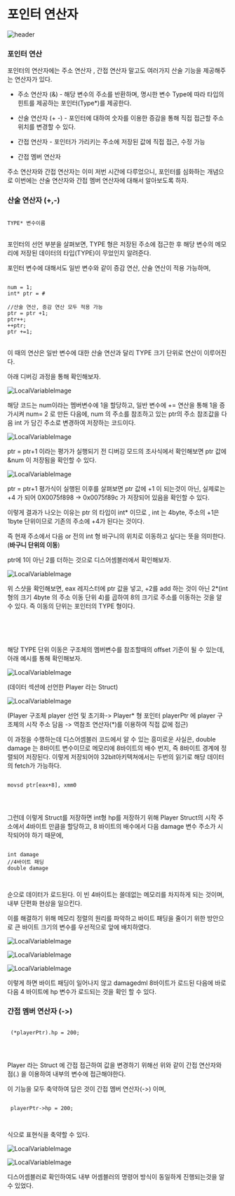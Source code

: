 <h1>포인터 연산자</h1>

 ![header](https://capsule-render.vercel.app/api?color=gradient&type=waving)

### 포인터 연산

포인터의 연산자에는 주소 연산자 , 간접 연산자 말고도 여러가지 산술 기능을 제공해주는 연산자가 있다. 

* 주소 연산자 (&) - 해당 변수의 주소를 반환하며, 명시한 변수 Type에 따라 타입의 힌트를 제공하는 포인터(Type*)를 제공한다.

* 산술 연산자 (+ -) - 포인터에 대하여 숫자를 이용한 증감을 통해 직접 접근할 주소 위치를 변경할 수 있다.
* 간접 연산자 - 포인터가 가리키는 주소에 저장된 값에 직접 접근, 수정 가능
* 간접 멤버 연산자


주소 연산자와 간접 연산자는 이미 저번 시간에 다루었으니, 포인터를 심화하는 개념으로 이번에는 산술 연산자와 간접 멤버 연산자에 대해서 알아보도록 하자.

### 산술 연산자 (+,-) 

<pre>
<code>
TYPE* 변수이름
</code>
</pre>

포인터의 선언 부분을 살펴보면, TYPE 형은 
저장된 주소에 접근한 후 해당 변수의 메모리에 저장된 데이터의 타입(TYPE)이 무었인지 알려준다.

포인터 변수에 대해서도 일반 변수와 같이  증감 연산, 산술 연산이 적용 가능하며,

<pre>
<code>
num = 1;
int* ptr = &num;

//산술 연산, 증감 연산 모두 적용 가능
ptr = ptr +1;
ptr++;
++ptr; 
ptr +=1;
</code>
</pre>

이 때의 연산은 일반 변수에 대한 산술 연산과 달리 TYPE 크기 단위로 연산이 이루어진다.

아래 디버깅 과정을 통해 확인해보자.

![LocalVariableImage](/Images/Pointer8.png) 

해당 코드는 num이라는 멤버변수에 1을 할당하고, 일반 변수에 += 연산을 통해 1을 증가시켜 num= 2 로 만든 다음에, num 의 주소를 참조하고 있는 ptr의 주소 참조값을 다음 int 가 담긴 주소로 변경하여 저장하는 코드이다.

![LocalVariableImage](/Images/Pointer9.png) 


ptr = ptr+1 이라는 평가가 실행되기 전 디버깅 모드의 조사식에서 확인해보면 ptr 값에 &num 이 저장됨을 확인할 수 있다.

![LocalVariableImage](/Images/Pointer10.png) 

ptr = ptr+1 평가식이 실행된 이후를 살펴보면 ptr 값에 +1 이 되는것이 아닌, 실제로는 +4 가 되어 0X0075f898 -> 0x0075f89c 가 저장되어 있음을 확인할 수 있다.

이렇게 결과가 나오는 이유는 ptr 의 타입이 int* 이므로 , int 는 4byte, 주소의 +1은 1byte 단위이므로 기존의 주소에 +4가 된다는 것이다. 

즉 현재 주소에서 다음 or 전의 int 형 바구니의 위치로 이동하고 싶다는 뜻을 의미한다. (**바구니 단위의 이동**)


ptr에 1이 아닌 2를 더하는 것으로 디스어셈블러에서 확인해보자.

![LocalVariableImage](/Images/Pointer11.png) 

위 스샷을 확인해보면, eax 레지스터에 ptr 값을 넣고, +2를 add 하는 것이 아닌 2*(int형의 크기 4byte 의 주소 이동 단위 4)를 곱하여 8의 크기로 주소를 이동하는 것을 알 수 있다. 즉 이동의 단위는 포인터의 TYPE 형이다.

<br>
<br>
<br>

해당 TYPE 단위 이동은 구조체의 멤버변수를 참조할때의 offset 기준이 될 수 있는데, 아래 예시를 통해 확인해보자.


![LocalVariableImage](/Images/Pointer12.png) 

(데이터 섹션에 선언한 Player 라는 Struct)

![LocalVariableImage](/Images/Pointer13.png) 

(Player 구조체 player 선언 및 초기화-> Player* 형 포인터 playerPtr 에 player 구조체의 시작 주소 담음 -> 역참조 연산자(*)를 이용하여 직접 값에 접근) 

이 과정을 수행하는데 디스어셈블러 코드에서 알 수 있는 흥미로운 사실은, double damage 는 8바이트 변수이므로 메모리에 8바이트의 배수 번지, 즉 8바이트 경계에 정렬되어 저장된다. 이렇게 저장되어야 32bit아키텍쳐에서는 두번의 읽기로 해당 데이터의 fetch가 가능하다.

<pre>
<code>
movsd ptr[eax+8], xmm0
</pre>
</code>

그런데 이렇게 Struct를 저장하면 int형 hp를 저장하기 위해 Player Struct의 시작 주소에서 4바이트 만큼을 할당하고, 8 바이트의 배수에서 다음 damage 변수 주소가 시작되어야 하기 때문에, 

<pre>
<code>
int damage 
//4바이트 패딩
double damage 
</pre>
</code>
순으로 데이터가 로드된다. 이 빈 4바이트는 쓸데없는 메모리를 차지하게 되는 것이며, 내부 단편화 현상을 일으킨다.


이를 해결하기 위해 메모리 정렬의 원리를 파악하고 바이트 패딩을 줄이기 위한 방안으로 큰 바이트 크기의 변수를 우선적으로 앞에 배치하였다.

![LocalVariableImage](/Images/Pointer14.png) 

![LocalVariableImage](/Images/Pointer15.png) 

![LocalVariableImage](/Images/Pointer16.png) 

이렇게 하면 바이트 패딩이 일어나지 않고 damagedml 8바이트가 로드된 다음에 바로 다음 4 바이트에 hp 변수가 로드되는 것을 확인 할 수 있다.



### 간접 멤버 연산자 (->) 

<pre>
<code>
 (*playerPtr).hp = 200;
</pre>
</code>

Player 라는 Struct 에 간접 접근하여 값을 변경하기 위해선 위와 같이 간접 연산자와 점(.) 을 이용하여 내부의 변수에 접근해야한다.

이 기능을 모두 축약하여 담은 것이 간접 멤버 연산자(->) 이며, 

<pre>
<code>
 playerPtr->hp = 200;
</pre>
</code>
식으로 표현식을 축약할 수 있다.

![LocalVariableImage](/Images/Pointer17.png)

![LocalVariableImage](/Images/Pointer18.png)

디스어셈블러로 확인하여도 내부 어셈블러의 명령어 방식이 동일하게 진행되는것을 알 수 있었다.